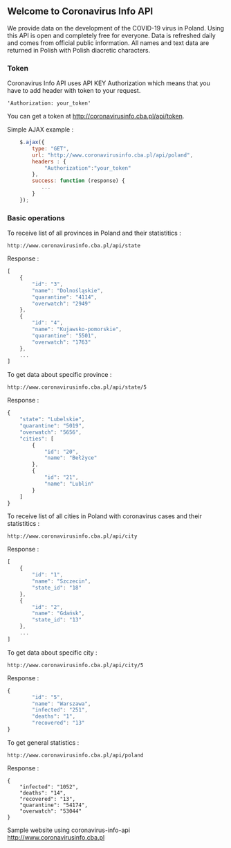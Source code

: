 ## Welcome to Coronavirus Info API

We provide data on the development of the COVID-19 virus in Poland. Using this API is open and completely free for everyone. Data is refreshed daily and comes from official public information. All names and text data are returned in Polish with Polish diacretic characters.

### Token

Coronavirus Info API uses API KEY Authorization which means that you have to add header with token to your request.
```
'Authorization: your_token'
```

You can get a token at <a href="http://coronavirusinfo.cba.pl/api/token">http://coronavirusinfo.cba.pl/api/token</a>. 

Simple AJAX example :
```javascript
    $.ajax({
        type: "GET",
        url: "http://www.coronavirusinfo.cba.pl/api/poland",
        headers : {
            "Authorization":"your_token"
        },
        success: function (response) {
           ...
        }
    });
```

### Basic operations

To receive list of all provinces in Poland and their statistitics :

```
http://www.coronavirusinfo.cba.pl/api/state
```

Response :

```javascript
[
    {
        "id": "3",
        "name": "Dolnośląskie",
        "quarantine": "4114",
        "overwatch": "2949"
    },
    {
        "id": "4",
        "name": "Kujawsko-pomorskie",
        "quarantine": "5501",
        "overwatch": "1763"
    },
    ...
]    
```
To get data about specific province :

```
http://www.coronavirusinfo.cba.pl/api/state/5
```

Response :

```javascript
{
    "state": "Lubelskie",
    "quarantine": "5019",
    "overwatch": "5656",
    "cities": [
        {
            "id": "20",
            "name": "Bełżyce"
        },
        {
            "id": "21",
            "name": "Lublin"
        }
    ]
}		

```
To receive list of all cities in Poland with coronavirus cases and their statistitics :

```
http://www.coronavirusinfo.cba.pl/api/city
```

Response :

```javascript
[
    {
        "id": "1",
        "name": "Szczecin",
        "state_id": "18"
    },
    {
        "id": "2",
        "name": "Gdańsk",
        "state_id": "13"
    },
    ...
]    
```
To get data about specific city :

```
http://www.coronavirusinfo.cba.pl/api/city/5
```

Response :

```javascript
{
        "id": "5",
        "name": "Warszawa",
        "infected": "251",
        "deaths": "1",
        "recovered": "13"
}	

```

To get general statistics :
```
http://www.coronavirusinfo.cba.pl/api/poland
```
Response : 

```
{
    "infected": "1052",
    "deaths": "14",
    "recovered": "13",
    "quarantine": "54174",
    "overwatch": "53044"
}		
```
Sample website using coronavirus-info-api <a href="http://www.coronavirusinfo.cba.pl">http://www.coronavirusinfo.cba.pl</a>
